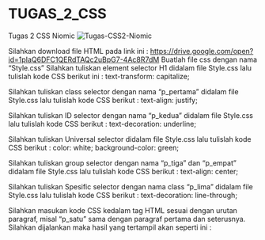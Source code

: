 # TUGAS_2_CSS
Tugas 2 CSS Niomic
![Tugas-CSS2-Niomic](https://user-images.githubusercontent.com/89910124/206891850-9679ef09-439e-417c-8247-e608786ca2f9.png)

Silahkan download file HTML pada link ini : https://drive.google.com/open?id=1pIaQ6DFC1QERdTAQc2uBpG7-4Ac8R7dM
Buatlah file css dengan nama “Style.css”
Silahkan tuliskan element selector H1 didalam file Style.css lalu tulislah kode CSS berikut ini :
text-transform: capitalize;


Silahkan tuliskan class selector dengan nama “p_pertama” didalam file Style.css lalu tulislah kode CSS berikut :
text-align: justify;


Silahkan tuliskan ID selector dengan nama “p_kedua” didalam file Style.css lalu tulislah kode CSS berikut :
text-decoration: underline;


Silahkan tuliskan Universal selector didalam file Style.css lalu tulislah kode CSS berikut :
color: white;
background-color: green;


Silahkan tuliskan group selector dengan nama “p_tiga” dan “p_empat” didalam file Style.css lalu tulislah kode CSS berikut :
text-align: center;


Silahkan tuliskan Spesific selector dengan nama class “p_lima” didalam file Style.css lalu tulislah kode CSS berikut :
text-decoration: line-through;


Silahkan masukan kode CSS kedalam tag HTML sesuai dengan urutan paragraf, misal “p_satu” sama dengan paragraf pertama dan seterusnya.
Silahkan dijalankan maka hasil yang tertampil akan seperti ini :
